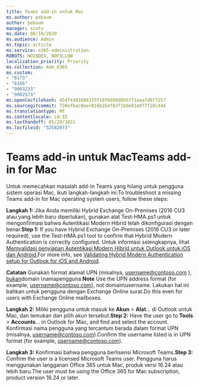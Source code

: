 ```yaml
---
title: Teams add-in untuk Mac
ms.author: pebaum
author: pebaum
manager: scotv
ms.date: 08/10/2020
ms.audience: Admin
ms.topic: article
ms.service: o365-administration
ROBOTS: NOINDEX, NOFOLLOW
localization_priority: Priority
ms.collection: Adm_O365
ms.custom:
- "6173"
- "6166"
- "9003233"
- "9002573"
ms.openlocfilehash: 45df4381688335f10f6699d8b5ff1aaafd6f7257
ms.sourcegitcommit: 730efbac8eec016b2b4f83f1b0e01e077f28c444
ms.translationtype: MT
ms.contentlocale: id-ID
ms.lasthandoff: 05/20/2021
ms.locfileid: "52582073"
---
```

# <a name="teams-add-in-for-mac"></a><span data-ttu-id="56f84-102">Teams add-in untuk Mac</span><span class="sxs-lookup"><span data-stu-id="56f84-102">Teams add-in for Mac</span></span>

<span data-ttu-id="56f84-103">Untuk memecahkan masalah add-in Teams yang hilang untuk pengguna sistem operasi Mac, ikuti langkah-langkah ini:</span><span class="sxs-lookup"><span data-stu-id="56f84-103">To troubleshoot a missing Teams add-in for Mac operating system users, follow these steps:</span></span>

<span data-ttu-id="56f84-104">**Langkah 1:** Jika Anda memiliki Hybrid Exchange On-Premises (2016 CU3 atau yang lebih baru diperlukan), gunakan alat Test-HMA.ps1 untuk mengonfirmasi bahwa Autentikasi Modern Hibrid telah dikonfigurasi dengan benar.</span><span class="sxs-lookup"><span data-stu-id="56f84-104">**Step 1:** If you have Hybrid Exchange On-Premises (2016 CU3 or later required), use the Test-HMA.ps1 tool to confirm that Hybrid Modern Authentication is correctly configured.</span></span> <span data-ttu-id="56f84-105">Untuk informasi selengkapnya, lihat [Memvalidasi penyiapan Autentikasi Modern Hibrid untuk Outlook untuk iOS dan Android.](https://aka.ms/TestHMAEAS)</span><span class="sxs-lookup"><span data-stu-id="56f84-105">For more info, see [Validating Hybrid Modern Authentication setup for Outlook for iOS and Android](https://aka.ms/TestHMAEAS).</span></span>  

<span data-ttu-id="56f84-106">**Catatan** Gunakan format alamat UPN (misalnya, username@contoso.com ), [bukan](mailto:username@contoso.com)domain \namapengguna.</span><span class="sxs-lookup"><span data-stu-id="56f84-106">**Note** Use the UPN address format (for example, [username@contoso.com](mailto:username@contoso.com)), not domain\username.</span></span> <span data-ttu-id="56f84-107">Lakukan hal ini bahkan untuk pengguna dengan Exchange Online surat.</span><span class="sxs-lookup"><span data-stu-id="56f84-107">Do this even for users with Exchange Online mailboxes.</span></span>

<span data-ttu-id="56f84-108">**Langkah 2:** Miliki pengguna untuk masuk ke **Akun**  >  **Alat**... di Outlook untuk Mac, dan temukan dan pilih akun tersebut.</span><span class="sxs-lookup"><span data-stu-id="56f84-108">**Step 2:** Have the user go to **Tools** > **Accounts**... in Outlook for Mac, and find and select the account.</span></span> <span data-ttu-id="56f84-109">Konfirmasi nama pengguna yang tercantum berada dalam format UPN (misalnya, [username@contoso.com](mailto:username@contoso.com)).</span><span class="sxs-lookup"><span data-stu-id="56f84-109">Confirm the username listed is in UPN format (for example, [username@contoso.com](mailto:username@contoso.com)).</span></span>

<span data-ttu-id="56f84-110">**Langkah 3:** Konfirmasi bahwa pengguna berlisensi Microsoft Teams.</span><span class="sxs-lookup"><span data-stu-id="56f84-110">**Step 3:** Confirm the user is a licensed Microsoft Teams user.</span></span> <span data-ttu-id="56f84-111">Pengguna harus menggunakan langganan Office 365 untuk Mac, produk versi 16.24 atau lebih baru.</span><span class="sxs-lookup"><span data-stu-id="56f84-111">The user must be using the Office 365 for Mac subscription, product version 16.24 or later.</span></span>